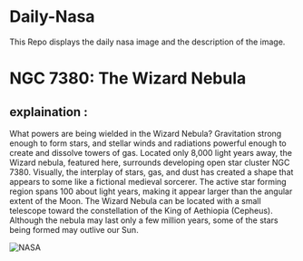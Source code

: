 # Daily-Nasa

This Repo displays the daily nasa image and the description of the image.

<!--NASA-->
# NGC 7380: The Wizard Nebula
## explaination :

What powers are being wielded in the Wizard Nebula?  Gravitation strong enough to form stars, and stellar winds and radiations powerful enough to create and dissolve towers of gas.  Located only 8,000 light years away, the Wizard nebula, featured here, surrounds developing open star cluster NGC 7380.  Visually, the interplay of stars, gas, and dust has created a shape that appears to some like a fictional medieval sorcerer.  The active star forming region spans 100 about light years, making it appear larger than the angular extent of the Moon.  The Wizard Nebula can be located with a small telescope toward the constellation of the King of Aethiopia (Cepheus).  Although the nebula may last only a few million years, some of the stars being formed may outlive our Sun.

![NASA](https://apod.nasa.gov/apod/image/2211/Wizard_Popa_960.jpg)
<!--/NASA-->